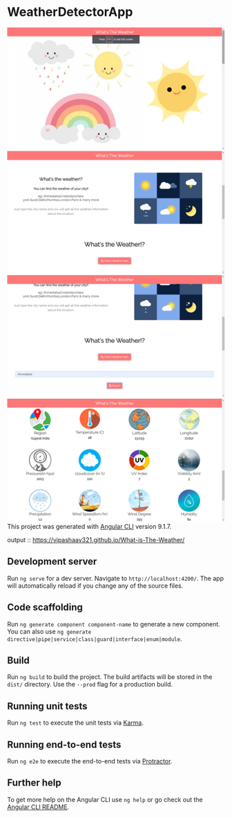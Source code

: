 # WeatherDetectorApp
![output](https://github.com/vipashaaV321/What-is-The-Weather/blob/master/Screenshot%20(866).png)
![output](https://github.com/vipashaaV321/What-is-The-Weather/blob/master/Screenshot%20(867).png)
![output](https://github.com/vipashaaV321/What-is-The-Weather/blob/master/Screenshot%20(869).png)
![output](https://github.com/vipashaaV321/What-is-The-Weather/blob/master/Screenshot%20(865).png)
This project was generated with [Angular CLI](https://github.com/angular/angular-cli) version 9.1.7.

output :: https://vipashaav321.github.io/What-is-The-Weather/
## Development server

Run `ng serve` for a dev server. Navigate to `http://localhost:4200/`. The app will automatically reload if you change any of the source files.

## Code scaffolding

Run `ng generate component component-name` to generate a new component. You can also use `ng generate directive|pipe|service|class|guard|interface|enum|module`.

## Build

Run `ng build` to build the project. The build artifacts will be stored in the `dist/` directory. Use the `--prod` flag for a production build.

## Running unit tests

Run `ng test` to execute the unit tests via [Karma](https://karma-runner.github.io).

## Running end-to-end tests

Run `ng e2e` to execute the end-to-end tests via [Protractor](http://www.protractortest.org/).

## Further help

To get more help on the Angular CLI use `ng help` or go check out the [Angular CLI README](https://github.com/angular/angular-cli/blob/master/README.md).
